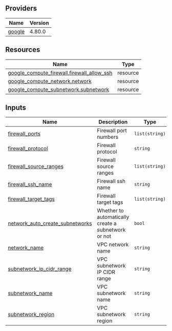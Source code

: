 <!-- BEGIN_TF_DOCS -->


## Providers

| Name | Version |
|------|---------|
| <a name="provider_google"></a> [google](#provider\_google) | 4.80.0 |

## Resources

| Name | Type |
|------|------|
| [google_compute_firewall.firewall_allow_ssh](https://registry.terraform.io/providers/hashicorp/google/latest/docs/resources/compute_firewall) | resource |
| [google_compute_network.network](https://registry.terraform.io/providers/hashicorp/google/latest/docs/resources/compute_network) | resource |
| [google_compute_subnetwork.subnetwork](https://registry.terraform.io/providers/hashicorp/google/latest/docs/resources/compute_subnetwork) | resource |

## Inputs

| Name | Description | Type | Default | Required |
|------|-------------|------|---------|:--------:|
| <a name="input_firewall_ports"></a> [firewall\_ports](#input\_firewall\_ports) | Firewall port numbers | `list(string)` | n/a | yes |
| <a name="input_firewall_protocol"></a> [firewall\_protocol](#input\_firewall\_protocol) | Firewall protocol | `string` | n/a | yes |
| <a name="input_firewall_source_ranges"></a> [firewall\_source\_ranges](#input\_firewall\_source\_ranges) | Firewall source ranges | `list(string)` | n/a | yes |
| <a name="input_firewall_ssh_name"></a> [firewall\_ssh\_name](#input\_firewall\_ssh\_name) | Firewall ssh name | `string` | n/a | yes |
| <a name="input_firewall_target_tags"></a> [firewall\_target\_tags](#input\_firewall\_target\_tags) | Firewall target tags | `list(string)` | n/a | yes |
| <a name="input_network_auto_create_subnetworks"></a> [network\_auto\_create\_subnetworks](#input\_network\_auto\_create\_subnetworks) | Whether to automatically create a subnetwork or not | `bool` | n/a | yes |
| <a name="input_network_name"></a> [network\_name](#input\_network\_name) | VPC network name | `string` | n/a | yes |
| <a name="input_subnetwork_ip_cidr_range"></a> [subnetwork\_ip\_cidr\_range](#input\_subnetwork\_ip\_cidr\_range) | VPC subnetwork IP CIDR range | `string` | n/a | yes |
| <a name="input_subnetwork_name"></a> [subnetwork\_name](#input\_subnetwork\_name) | VPC subnetwork name | `string` | n/a | yes |
| <a name="input_subnetwork_region"></a> [subnetwork\_region](#input\_subnetwork\_region) | VPC subnetwork region | `string` | n/a | yes |
<!-- END_TF_DOCS -->
